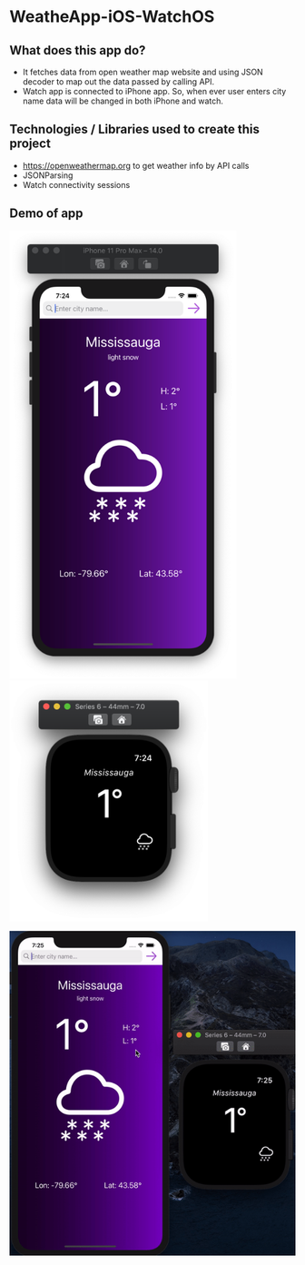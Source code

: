 # WeatheApp-iOS-WatchOS

## What does this app do? 
 - It fetches data from open weather map website and using JSON decoder to map out the data passed by calling API.
 - Watch app is connected to iPhone app. So, when ever user enters city name data will be changed in both iPhone and watch.
 
## Technologies / Libraries used to create this project
 - https://openweathermap.org to get weather info by API calls
 - JSONParsing
 - Watch connectivity sessions
 
 ## Demo of app
 <img src="Images/iphone.png" width="400"> <img src="Images/watch.png" width="350">
 
 ![](Images/app.gif)

